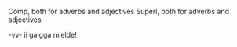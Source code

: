 





































































Comp, both for adverbs and adjectives
Superl, both for adverbs and adjectives











































































































































































































































































































































































































































































































































































































































































































































































































































































































































































































































































































































































































































































































































































































































































































































































































































































































































































































































































-vv- ii galgga mielde!











































































































































































































































































































































































































































































































































































































































































































































